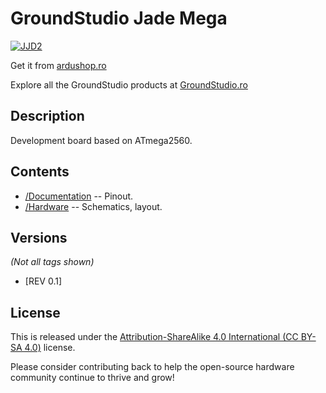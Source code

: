 GroundStudio Jade Mega
====================================
[![JJD2](https://user-images.githubusercontent.com/77836107/184108241-b74750f5-b2e4-4762-8bd2-644cda35937a.png)](https://ardushop.ro/ro/home/1729-placa-de-dezvoltare-jade-mega.html)

Get it from [ardushop.ro](https://ardushop.ro/ro/home/1729-placa-de-dezvoltare-jade-mega.html)

Explore all the GroundStudio products at [GroundStudio.ro](https://groundstudio.ro/)

Description
-------------------
Development board based on ATmega2560.

Contents
-------------------

* [/Documentation](https://github.com/GroundStudio/GroundStudio_Jade_Mega/tree/main/Documentation) -- Pinout.
* [/Hardware](https://github.com/GroundStudio/GroundStudio_Jade_Mega/tree/main/Hardware) -- Schematics, layout.

Versions
-------------------
*(Not all tags shown)*

- [REV 0.1]

License
-------------------

This is released under the [Attribution-ShareAlike 4.0 International (CC BY-SA 4.0)](https://creativecommons.org/licenses/by-sa/4.0/) license. 

Please consider contributing back to help the open-source hardware community continue to thrive and grow! 


